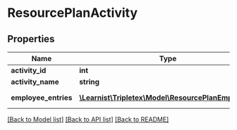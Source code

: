 # ResourcePlanActivity

## Properties
Name | Type | Description | Notes
------------ | ------------- | ------------- | -------------
**activity_id** | **int** |  | [optional] 
**activity_name** | **string** |  | [optional] 
**employee_entries** | [**\Learnist\Tripletex\Model\ResourcePlanEmployee[]**](ResourcePlanEmployee.md) | List of EmployeeResourcePlanDTO | [optional] 

[[Back to Model list]](../../README.md#documentation-for-models) [[Back to API list]](../../README.md#documentation-for-api-endpoints) [[Back to README]](../../README.md)

